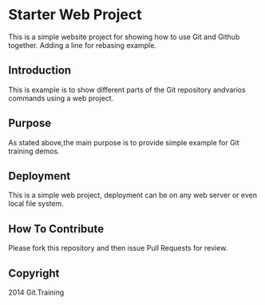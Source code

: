 # Starter Web Project

This is a simple website project for
showing how to use Git and Github together. Adding a line for rebasing example.

## Introduction

This is example is to show different parts
of the Git repository andvarios commands
using a web project.

## Purpose

As stated above,the main purpose is to
provide simple example for Git training demos.

## Deployment

This is a simple web project, deployment 
can be on any web server or even local
file system.

## How To Contribute

Please fork this repository and then issue Pull Requests for review.

## Copyright
2014 Git.Training